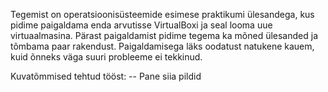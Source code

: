 Tegemist on operatsioonisüsteemide esimese praktikumi ülesandega, kus pidime paigaldama enda arvutisse VirtualBoxi ja seal looma uue virtuaalmasina. Pärast paigaldamist pidime tegema ka mõned ülesanded ja tõmbama paar rakendust. Paigaldamisega läks oodatust natukene kauem, kuid õnneks väga suuri probleeme ei tekkinud.

Kuvatõmmised tehtud tööst:
-- Pane siia pildid
